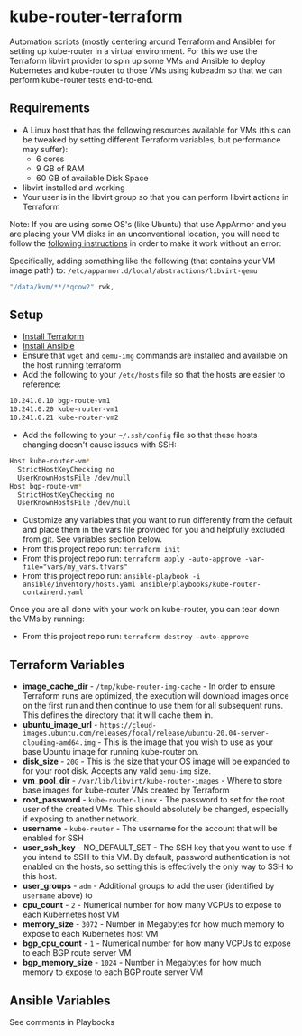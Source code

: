 # kube-router-terraform

Automation scripts (mostly centering around Terraform and Ansible) for setting
up kube-router in a virtual environment. For this we use the Terraform libvirt
provider to spin up some VMs and Ansible to deploy Kubernetes and kube-router to
those VMs using kubeadm so that we can perform kube-router tests end-to-end.

## Requirements

* A Linux host that has the following resources available for VMs (this can be
tweaked by setting different Terraform variables, but performance may suffer):
  * 6 cores
  * 9 GB of RAM
  * 60 GB of available Disk Space
* libvirt installed and working
* Your user is in the libvirt group so that you can perform libvirt actions in
  Terraform

Note: If you are using some OS's (like Ubuntu) that use AppArmor and you are
placing your VM disks in an unconventional location, you will need to follow
the [following instructions](https://github.com/dmacvicar/terraform-provider-libvirt/issues/920)
in order to make it work without an error:

Specifically, adding something like the following (that contains your VM
image path) to: `/etc/apparmor.d/local/abstractions/libvirt-qemu`

```sh
"/data/kvm/**/*qcow2" rwk,
```

## Setup

* [Install Terraform](https://learn.hashicorp.com/tutorials/terraform/install-cli)
* [Install Ansible](https://docs.ansible.com/ansible/latest/installation_guide/intro_installation.html)
* Ensure that `wget` and `qemu-img` commands are installed and available on the
  host running terraform
* Add the following to your `/etc/hosts` file so that the hosts are easier to
  reference:

```sh
10.241.0.10 bgp-route-vm1
10.241.0.20 kube-router-vm1
10.241.0.21 kube-router-vm2
```

* Add the following to your `~/.ssh/config` file so that these hosts changing
  doesn't cause issues with SSH:

```sh
Host kube-router-vm*
  StrictHostKeyChecking no
  UserKnownHostsFile /dev/null
Host bgp-route-vm*
  StrictHostKeyChecking no
  UserKnownHostsFile /dev/null
```

* Customize any variables that you want to run differently from the default and
  place them in the vars file provided for you and helpfully excluded from git.
  See variables section below.
* From this project repo run: `terraform init`
* From this project repo run:
  `terraform apply -auto-approve -var-file="vars/my_vars.tfvars"`
* From this project repo run:
  `ansible-playbook -i ansible/inventory/hosts.yaml ansible/playbooks/kube-router-containerd.yaml`

Once you are all done with your work on kube-router, you can tear down the VMs
by running:

* From this project repo run: `terraform destroy -auto-approve`

## Terraform Variables

* **image_cache_dir** - `/tmp/kube-router-img-cache` - In order to ensure Terraform runs are optimized, the execution
will download images once on the first run and then continue to use them for all subsequent runs. This defines the
directory that it will cache them in.
* **ubuntu_image_url** -
`https://cloud-images.ubuntu.com/releases/focal/release/ubuntu-20.04-server-cloudimg-amd64.img` -
This is the image that you wish to use as your base Ubuntu image for running kube-router on.
* **disk_size** - `20G` - This is the size that your OS image will be expanded to for your root disk. Accepts any valid
`qemu-img` size.
* **vm_pool_dir** - `/var/lib/libvirt/kube-router-images` - Where to store base images for kube-router VMs created by
Terraform
* **root_password** - `kube-router-linux` - The password to set for the root user of the created VMs. This should
absolutely be changed, especially if exposing to another network.
* **username** - `kube-router` - The username for the account that will be enabled for SSH
* **user_ssh_key** - NO_DEFAULT_SET - The SSH key that you want to use if you intend to SSH to this VM. By default,
password authentication is not enabled on the hosts, so setting this is effectively the only way to SSH to this host.
* **user_groups** - `adm` - Additional groups to add the user (identified by `username` above) to
* **cpu_count** - `2` - Numerical number for how many VCPUs to expose to each Kubernetes host VM
* **memory_size** - `3072` - Number in Megabytes for how much memory to expose to each Kubernetes host VM
* **bgp_cpu_count** - `1` - Numerical number for how many VCPUs to expose to each BGP route server VM
* **bgp_memory_size** - `1024` - Number in Megabytes for how much memory to expose to each BGP route server VM

## Ansible Variables

See comments in Playbooks
